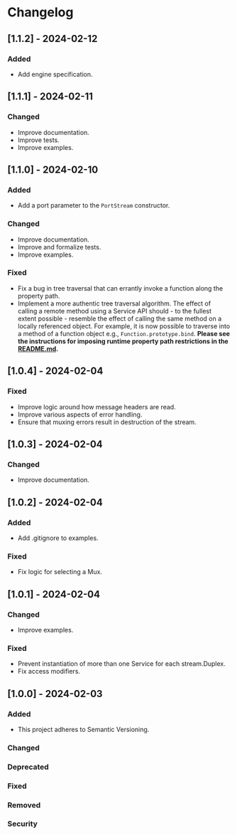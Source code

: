 # Changelog

## [1.1.2] - 2024-02-12
### Added
- Add engine specification.

## [1.1.1] - 2024-02-11
### Changed
- Improve documentation.
- Improve tests.
- Improve examples.

## [1.1.0] - 2024-02-10
### Added
- Add a port parameter to the `PortStream` constructor.
### Changed
- Improve documentation.
- Improve and formalize tests.
- Improve examples.
### Fixed
- Fix a bug in tree traversal that can errantly invoke a function along the property path.
- Implement a more authentic tree traversal algorithm.  The effect of calling a remote method using a Service API should - to the fullest extent possible - resemble the effect of calling the same method on a locally referenced object.  For example, it is now possible to traverse into a method of a function object e.g., `Function.prototype.bind`.  **Please see the instructions for imposing runtime property path restrictions in the [README.md](https://github.com/faranalytics/network-services/?tab=readme-ov-file#restrict-api-calls-at-runtime).**

## [1.0.4] - 2024-02-04
### Fixed
- Improve logic around how message headers are read.
- Improve various aspects of error handling.
- Ensure that muxing errors result in destruction of the stream.

## [1.0.3] - 2024-02-04
### Changed
- Improve documentation.

## [1.0.2] - 2024-02-04
### Added
- Add .gitignore to examples.
### Fixed
- Fix logic for selecting a Mux.

## [1.0.1] - 2024-02-04
### Changed
- Improve examples.
### Fixed
- Prevent instantiation of more than one Service for each stream.Duplex.
- Fix access modifiers.

## [1.0.0] - 2024-02-03
### Added
- This project adheres to Semantic Versioning.
### Changed
### Deprecated
### Fixed
### Removed
### Security